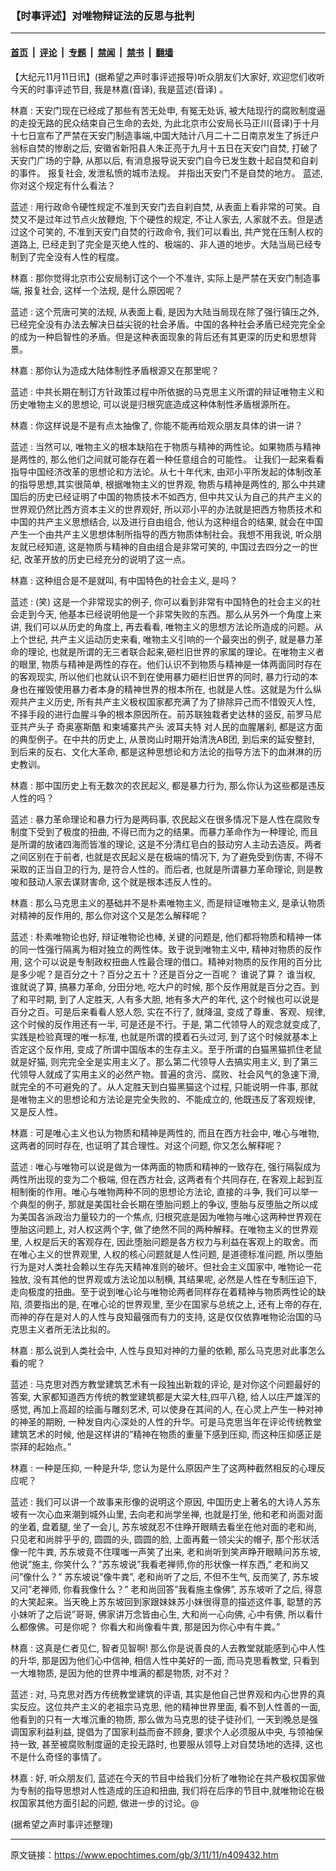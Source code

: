 ### 【时事评述】对唯物辩证法的反思与批判

---

#### [首页](../../../..?n409432) &nbsp;|&nbsp; [评论](../../../../../epoch-comment?n409432) &nbsp;|&nbsp; [专题](../../../../../epoch-special?n409432) &nbsp;|&nbsp; [禁闻](../../../../../epoch-news?n409432) &nbsp;|&nbsp; [禁书](../../../../../books?n409432) &nbsp;|&nbsp; [翻墙](https://github.com/gfw-breaker/nogfw/blob/master/README.md?n409432)


<div class="post_content" id="artbody" itemprop="articleBody">
 <!-- article content begin -->
 <p>
  【大纪元11月11日讯】(据希望之声时事评述报导)听众朋友们大家好, 欢迎您们收听今天的时事评述节目, 我是林嘉(音译), 我是蓝述(音译) 。
 </p>
 <p>
  林嘉 : 天安门现在已经成了那些有苦无处申, 有冤无处诉, 被大陆现行的腐败制度逼的走投无路的民众结束自己生命的去处, 为此北京市公安局长马正川(音译)于十月十七日宣布了严禁在天安门制造事端,中国大陆计八月二十二日南京发生了拆迁户翁标自焚的惨剧之后, 安徽省新阳县人朱正亮于九月十五日在天安门自焚, 打破了天安门广场的宁静, 从那以后, 有消息报导说天安门自今已发生数十起自焚和自刹的事件。 报复社会, 发泄私愤的城市法规。 并指出天安门不是自焚的地方。 蓝述, 你对这个规定有什么看法？
 </p>
 <p>
  蓝述 : 用行政命令硬性规定不准到天安门去自刹自焚, 从表面上看非常的可笑。自焚又不是过年过节点火放鞭炮, 下个硬性的规定, 不让人家去, 人家就不去。但是透过这个可笑的, 不准到天安门自焚的行政命令, 我们可以看出, 共产党在压制人权的道路上, 已经走到了完全是灭绝人性的、极端的、非人道的地步。大陆当局已经专制到了完全没有人性的程度。
 </p>
 <p>
  林嘉 : 那你觉得北京市公安局制订这个一个不准许, 实际上是严禁在天安门制造事端, 报复社会, 这样一个法规, 是什么原因呢？
 </p>
 <p>
  蓝述 : 这个荒唐可笑的法规, 从表面上看, 是因为大陆当局现在除了强行镇压之外, 已经完全没有办法去解决日益尖锐的社会矛盾。中国的各种社会矛盾已经完完全全的成为一种启智性的矛盾。但是这种表面现象的背后还有其更深的历史和思想背景。
 </p>
 <p>
  林嘉 : 那你认为造成大陆体制性矛盾根源又在那里呢？
 </p>
 <p>
  蓝述 : 中共长期在制订方针政策过程中所依据的马克思主义所谓的辩证唯物主义和历史唯物主义的思想论, 可以说是归根究底造成这种体制性矛盾根源所在。
 </p>
 <p>
  林嘉 : 你这样说是不是有点太抽像了, 你能不能再给观众朋友具体的讲一讲？
 </p>
 <p>
  蓝述 : 当然可以, 唯物主义的根本缺陷在于物质与精神的两性论。如果物质与精神是两性的, 那么他们之间就可能存在着一种任意组合的可能性。 让我们一起来看看指导中国经济改革的思想论和方法论。从七十年代末, 由邓小平所发起的体制改革的指导思想,其实很简单, 根据唯物主义的世界观, 物质与精神是两性的, 那么中共建国后的历史已经证明了中国的物质技术不如西方, 但中共又认为自己的共产主义的世界观仍然比西方资本主义的世界观好, 所以邓小平的办法就是把西方物质技术和中国的共产主义思想结合, 以及进行自由组合, 他认为这种组合的结果, 就会在中国产生一个由共产主义思想体制所指导的西方物质体制社会。我想不用我说, 听众朋友就已经知道, 这是物质与精神的自由组合是非常可笑的, 中国过去四分之一的世纪, 改革开放的历史已经充分的说明了这一点。
 </p>
 <p>
  林嘉 : 这种组合是不是就叫, 有中国特色的社会主义, 是吗？
 </p>
 <p>
  蓝述 : (笑) 这是一个非常现实的例子, 你可以看到非常有中国特色的社会主义的社会走到今天, 他基本已经说明他是一个非常失败的东西。那么从另外一个角度上来讲, 我们可以从历史的角度上, 再去看看, 唯物主义的思想方法论所造成的问题。从上个世纪, 共产主义运动历史来看, 唯物主义引响的一个最突出的例子, 就是暴力革命的理论, 也就是所谓的无三者联合起来,砸栏旧世界的家属的理论。在唯物主义者的眼里, 物质与精神是两性的存在。他们认识不到物质与精神是一体两面同时存在的客观现实, 所以他们也就认识不到在使用暴力砸栏旧世界的同时, 暴力行动的本身也在摧毁使用暴力者本身的精神世界的根本所在, 也就是人性。这就是为什么纵观共产主义历史, 所有共产主义极权国家都充满了为了排除异己而不惜毁灭人性, 不择手段的进行血腥斗争的根本原因所在。前苏联独栽者史达林的竖反, 前罗马尼亚共产头子 奇奥塞斯酷 和柬埔寨共产头 波耳夫特 对人民的血腥屠刹, 都是这方面的典型例子。在中共的历史上, 从景岗山时期开始清洗AB团, 到后来的延安整封, 到后来的反右、文化大革命, 都是这种思想论和方法论的指导方法下的血淋淋的历史教训。
 </p>
 <p>
  林嘉 : 那中国历史上有无数次的农民起义, 都是暴力行为, 那么你认为这些都是违反人性的吗？
 </p>
 <p>
  蓝述 : 暴力革命理论和暴力行为是两码事, 农民起义在很多情况下是人性在腐败专制度下受到了极度的扭曲, 不得已而为之的结果。而暴力革命作为一种理论, 而且是所谓的放诸四海而皆准的理论, 这是不分清红皂白的鼓动穷人主动去造反。两者之间区别在于前者, 也就是农民起义是在极端的情况下, 为了避免受到伤害, 不得不采取的正当自卫的行为, 是符合人性的。而后者, 也就是所谓暴力革命理论, 则是教唆和鼓动人家去谋财害命, 这个就是根本违反人性的。
 </p>
 <p>
  林嘉 : 那么马克思主义的基础并不是朴素唯物主义, 而是辩证唯物主义, 是承认物质对精神的反作用的, 那么你对这个又是怎么解释呢？
 </p>
 <p>
  蓝述 : 朴素唯物论也好, 辩证唯物论也棒, 关键的问题是, 他们都将物质和精神一体的同一性强行隔离为相对独立的两性体。致于说到唯物主义中, 精神对物质的反作用, 这个可以说是专制政权扭曲人性最合理的借口。精神对物质的反作用的百分比是多少呢？是百分之十？百分之五十？还是百分之一百呢？ 谁说了算？ 谁当权, 谁就说了算, 搞暴力革命, 分田分地, 吃大户的时候, 那个反作用就是百分之百。到了和平时期, 到了人定胜天, 人有多大胆, 地有多大产的年代, 这个时候也可以说是百分之百。可是后来看看人怒人怨, 实在不行了, 就降温, 变成了尊重、客观、规律, 这个时候的反作用还有一半, 可是还是不行。于是, 第二代领导人的观念就变成了, 实践是检验真理的唯一标准, 也就是所谓的摸着石头过河, 到了这个时候就基本上否定这个反作用, 变成了所谓中国版本的生存主义。至于所谓的白猫黑猫抓住老鼠就是好猫, 则完完全全是实用主义了。那么第二代领导人去搞实用主义, 到了第三代领导人就成了实用主义的必然产物。普遍的贪污、腐败、社会风气的急速下滑, 就完全的不可避免的了。从人定胜天到白猫黑猫这个过程, 只能说明一件事, 那就是唯物主义的思想论和方法论是完全失败的、不能成立的, 他既违反了客观规律, 又是反人性。
 </p>
 <p>
  林嘉 : 可是唯心主义也认为物质和精神是两性的, 而且在西方社会中, 唯心与唯物, 这两者的同时存在, 也证明了其合理性。对这个问题, 你又怎么解释呢？
 </p>
 <p>
  蓝述 : 唯心与唯物可以说是做为一体两面的物质和精神的一致存在, 强行隔裂成为两性所出现的变为二个极端, 但在西方社会, 这两者有个共同存在, 在客观上起到互相制衡的作用。唯心与唯物两种不同的思想论方法论, 直接的斗争, 我们可以举一个典型的例子, 那就是美国社会长期在堕胎问题上的争议, 堕胎与反堕胎之所以成为美国各派政治力量较力的一个焦点, 归根究底是因为唯物与唯心这两种世界观在堕胎这问题上, 对人权这两个字, 做了绝然不同的两种解释。在唯物主义的世界观里, 人权是后天的客观存在, 因此堕胎问题是各方权力与利益在客观上的取舍。而在唯心主义的世界观里, 人权的核心问题就是人性问题, 是道德标准问题, 所以堕胎行为是对人类社会赖以生存先天精神准则的破坏。但社会主义国家中, 唯物论一花独放, 没有其他的世界观或方法论加以制横, 其结果呢, 必然是人性在专制压迫下, 走向极度的扭曲。至于说到唯心论与唯物论两者同样存在着精神与物质两性论的缺陷, 须要指出的是, 在唯心论的世界观里, 至少在国家与总统之上, 还有上帝的存在, 而神的存在是对人的人性与良知最强而有力的支持, 这是仅仅依靠唯物论治国的马克思主义者所无法比拟的。
 </p>
 <p>
  林嘉 : 那么说到人类社会中, 人性与良知对神的力量的依赖, 那么马克思对此事怎么看的呢？
 </p>
 <p>
  蓝述 : 马克思对西方教堂建筑艺术有一段独出新栽的评论, 是对你这个问题最好的答案, 大家都知道西方传统的教堂建筑都是大梁大柱,四平八稳, 给人以庄严雄浑的感觉, 再加上高超的绘画与雕刻艺术, 可以使身在其间的人, 在心灵上产生一种对神的神圣的期盼, 一种发自内心深处的人性的升华。可是马克思当年在评论传统教堂建筑艺术的时候, 他是这样讲的”精神在物质的重量下感到压抑, 而这种压抑感正是崇拜的起始点。”
 </p>
 <p>
  林嘉 : 一种是压抑, 一种是升华, 您认为是什么原因产生了这两种截然相反的心理反应呢？
 </p>
 <p>
  蓝述 : 我们可以讲一个故事来形像的说明这个原因, 中国历史上著名的大诗人苏东坡有一次心血来潮到城外山里, 去向老和尚学坐禅, 也就是打坐, 他和老和尚面对面的坐着, 盘着腿, 坐了一会儿, 苏东坡就忍不住睁开眼睛去看坐在他对面的老和尚, 只见老和尚胖乎乎的, 圆圆的头, 圆圆的脸, 上面再戴一领尖尖的帽子, 那个形状活像一陀牛粪, 苏东坡竟不住噗嗤一声笑了出来, 老和尚听到笑声睁开眼睛问苏东坡, 他说”施主, 你笑什么？”苏东坡说”我看老禅师,你的形状像一样东西,” 老和尚又问”像什么？” 苏东坡说”像牛粪”, 老和尚听了之后, 不但不生气, 反而笑了, 苏东坡又问”老禅师, 你看我像什么？” 老和尚回答”我看施主像佛”, 苏东坡听了之后, 得意的大笑起来。当天晚上苏东坡回到家跟妹妹苏小妹很得意的描述这件事, 聪慧的苏小妹听了之后说”哥哥, 佛家讲万念皆由心生, 大和尚一心向佛, 心中有佛, 所以看什么都像佛。可是你呢？ 你看大和尚像看牛粪, 那是因为你心中有牛粪。”
 </p>
 <p>
  林嘉 : 这真是仁者见仁, 智者见智啊! 那么你是说善良的人去教堂就能感到心中人性的升华, 那是因为他们心中信神, 相信人性中美好的一面, 而马克思看教堂, 只看到一大堆物质, 是因为他的世界中堆满的都是物质, 对不对？
 </p>
 <p>
  蓝述 : 对, 马克思对西方传统教堂建筑的评语, 其实是他自己世界观和内心世界的真实反应。这位共产主义的老祖宗马克思, 他的精神世界里面, 看不到人性善的一面, 他看到的只有一大堆沉重的物质, 那么做为马克思的徒子徒孙们, 一天到晚总是强调国家利益利益, 提倡为了国家利益而奋不顾身, 要求个人必须服从中央, 与领袖保持一致, 甚至被腐败制度逼的走投无路时, 也要服从领导上对自焚场地的选择, 这也不是什么奇怪的事情了。
 </p>
 <p>
  林嘉 : 好, 听众朋友们, 蓝述在今天的节目中给我们分析了唯物论在共产极权国家做为专制的指导思想对人性造成的压迫和扭曲, 我们将在后序的节目中,就唯物论在极权国家其他方面引起的问题, 做进一步的讨论。@
 </p>
 <p>
  (据希望之声时事评述整理)
  <font color="#ffffff">
   (http://www.dajiyuan.com)
  </font>
 </p>
 <!-- article content end -->
 <div id="below_article_ad">
 </div>
</div>


---

原文链接：https://www.epochtimes.com/gb/3/11/11/n409432.htm